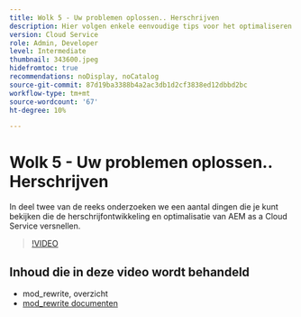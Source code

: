 ```yaml
---
title: Wolk 5 - Uw problemen oplossen.. Herschrijven
description: Hier volgen enkele eenvoudige tips voor het optimaliseren van herschrijvingen en het versnellen van uw site
version: Cloud Service
role: Admin, Developer
level: Intermediate
thumbnail: 343600.jpeg
hidefromtoc: true
recommendations: noDisplay, noCatalog
source-git-commit: 87d19ba3388b4a2ac3db1d2cf3838ed12dbbd2bc
workflow-type: tm+mt
source-wordcount: '67'
ht-degree: 10%

---
```


# Wolk 5 - Uw problemen oplossen.. Herschrijven

In deel twee van de reeks onderzoeken we een aantal dingen die je kunt bekijken die de herschrijfontwikkeling en optimalisatie van AEM as a Cloud Service versnellen.

>[!VIDEO](https://video.tv.adobe.com/v/343600)

## Inhoud die in deze video wordt behandeld

+ mod_rewrite, overzicht
+ [mod_rewrite documenten](https://httpd.apache.org/docs/current/mod/mod_rewrite.html)
